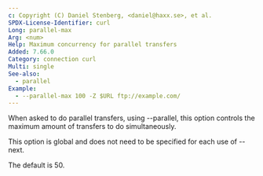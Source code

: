 ```yaml
---
c: Copyright (C) Daniel Stenberg, <daniel@haxx.se>, et al.
SPDX-License-Identifier: curl
Long: parallel-max
Arg: <num>
Help: Maximum concurrency for parallel transfers
Added: 7.66.0
Category: connection curl
Multi: single
See-also:
  - parallel
Example:
  - --parallel-max 100 -Z $URL ftp://example.com/
---
```


When asked to do parallel transfers, using --parallel, this option controls
the maximum amount of transfers to do simultaneously.

This option is global and does not need to be specified for each use of
--next.

The default is 50.
